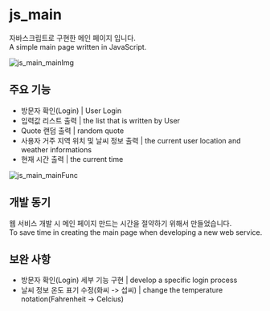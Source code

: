# js_main

자바스크립트로 구현한 메인 페이지 입니다.  
A simple main page written in JavaScript.

![js_main_mainImg](https://user-images.githubusercontent.com/83566335/141074616-db94fe57-652f-47c5-80f3-388c6ab4804c.png)

## 주요 기능

- 방문자 확인(Login) | User Login
- 입력값 리스트 출력 | the list that is written by User
- Quote 랜덤 출력 | random quote
- 사용자 거주 지역 위치 및 날씨 정보 출력 | the current user location and weather informations
- 현재 시간 출력 | the current time

![js_main_mainFunc](https://user-images.githubusercontent.com/83566335/141075429-59778b83-1b6f-44d3-bce6-1e5b6e091097.png)

## 개발 동기

웹 서비스 개발 시 메인 페이지 만드는 시간을 절약하기 위해서 만들었습니다.  
To save time in creating the main page when developing a new web service.

## 보완 사항

- 방문자 확인(Login) 세부 기능 구현 | develop a specific login process  
- 날씨 정보 온도 표기 수정(화씨 -> 섭씨) | change the temperature notation(Fahrenheit -> Celcius)
